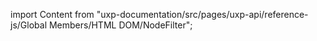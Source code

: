 
import Content from "uxp-documentation/src/pages/uxp-api/reference-js/Global Members/HTML DOM/NodeFilter";

<Content query="product=photoshop"/>
